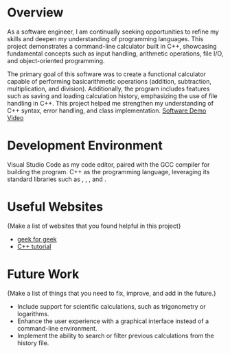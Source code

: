 # Overview
As a software engineer, I am continually seeking opportunities to refine 
my skills and deepen my understanding of programming languages. 
This project demonstrates a command-line calculator built in C++, showcasing 
fundamental concepts such as input handling, arithmetic operations, file I/O, and object-oriented programming.

The primary goal of this software was to create a functional calculator capable of 
performing basicarithmetic operations (addition, subtraction, multiplication, and division).
Additionally, the program includes features such as saving and loading calculation history, emphasizing the use of file handling in C++. 
This project helped me strengthen my understanding of C++ syntax, error handling, and class implementation.
[Software Demo Video](https://youtu.be/LaZtjMb_Q4Q)

# Development Environment
Visual Studio Code as my code editor, paired with the GCC compiler for building the program.
C++ as the programming language, leveraging its standard libraries such as <iostream>, <fstream>, <vector>, and <string>.
# Useful Websites

{Make a list of websites that you found helpful in this project}

- [geek for geek](https://www.geeksforgeeks.org/c-plus-plus/?ref=home-articlecards)
- [C++ tutorial](https://www.w3schools.com/cpp/)

# Future Work

{Make a list of things that you need to fix, improve, and add in the future.}

- Include support for scientific calculations, such as trigonometry or logarithms.
- Enhance the user experience with a graphical interface instead of a command-line environment.
- Implement the ability to search or filter previous calculations from the history file.